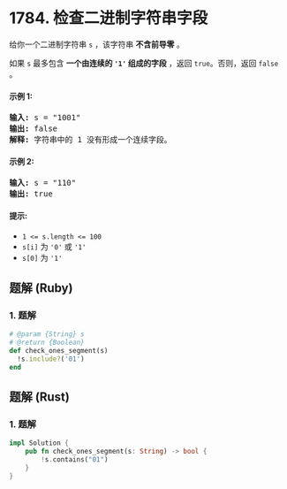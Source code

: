 # 1784. 检查二进制字符串字段
给你一个二进制字符串 `s` ，该字符串 **不含前导零** 。

如果 `s` 最多包含 **一个由连续的 `'1'` 组成的字段** ，返回 `true`。否则，返回 `false` 。

#### 示例 1:
<pre>
<strong>输入:</strong> s = "1001"
<strong>输出:</strong> false
<strong>解释:</strong> 字符串中的 1 没有形成一个连续字段。
</pre>

#### 示例 2:
<pre>
<strong>输入:</strong> s = "110"
<strong>输出:</strong> true
</pre>

#### 提示:
* `1 <= s.length <= 100`
* `s[i]` 为 `'0'` 或 `'1'`
* `s[0]` 为 `'1'`

## 题解 (Ruby)

### 1. 题解
```Ruby
# @param {String} s
# @return {Boolean}
def check_ones_segment(s)
  !s.include?('01')
end
```

## 题解 (Rust)

### 1. 题解
```Rust
impl Solution {
    pub fn check_ones_segment(s: String) -> bool {
        !s.contains("01")
    }
}
```
